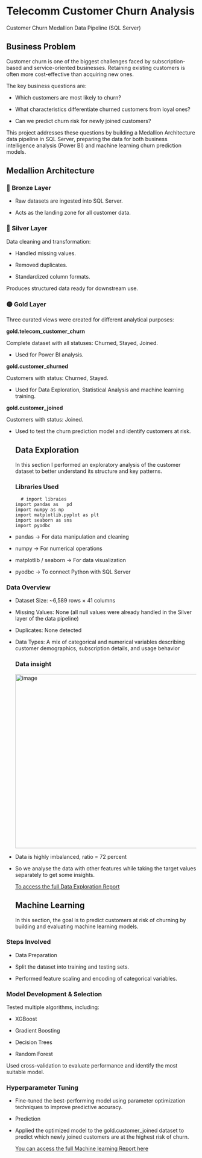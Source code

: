 # Telecomm Customer Churn Analysis
Customer Churn Medallion Data Pipeline (SQL Server)
## Business Problem

Customer churn is one of the biggest challenges faced by subscription-based and service-oriented businesses. Retaining existing customers is often more cost-effective than acquiring new ones.

The key business questions are:

* Which customers are most likely to churn?

* What characteristics differentiate churned customers from loyal ones?

* Can we predict churn risk for newly joined customers?

This project addresses these questions by building a Medallion Architecture data pipeline in SQL Server, preparing the data for both business intelligence analysis (Power BI) and machine learning churn prediction models.


## Medallion Architecture
### 🔹 Bronze Layer

* Raw datasets are ingested into SQL Server.

* Acts as the landing zone for all customer data.

### 🔸 Silver Layer

Data cleaning and transformation:

* Handled missing values.

* Removed duplicates.

* Standardized column formats.

Produces structured data ready for downstream use.

### 🟡 Gold Layer

Three curated views were created for different analytical purposes:

**gold.telecom_customer_churn**

Complete dataset with all statuses: Churned, Stayed, Joined.

* Used for Power BI analysis.

**gold.customer_churned**

Customers with status: Churned, Stayed.

* Used for Data Exploration, Statistical Analysis and machine learning training.

  

**gold.customer_joined**

Customers with status: Joined.

* Used to test the churn prediction model and identify customers at risk.


  ## Data Exploration
  In this section I performed an exploratory analysis of the customer dataset to better understand its structure and key patterns.

  ### Libraries Used
    ```
      # import libraies
    import pandas as   pd
    import numpy as np
    import matplotlib.pyplot as plt
    import seaborn as sns
    import pyodbc
  ```
* pandas → For data manipulation and cleaning

* numpy → For numerical operations

* matplotlib / seaborn → For data visualization

* pyodbc → To connect Python with SQL Server
 ### Data Overview
 * Dataset Size: ~6,589 rows × 41 columns

* Missing Values: None (all null values were already handled in the Silver layer of the data pipeline)

* Duplicates: None detected

* Data Types: A mix of categorical and numerical variables describing customer demographics, subscription details, and usage behavior

  ### Data insight
  <img width="580" height="462" alt="image" src="https://github.com/user-attachments/assets/d581f368-eb72-4621-8038-5e27a7a1a69b" />
  
*  Data is highly imbalanced, ratio = 72 percent
* So we analyse the data with other features while taking the target values separately to get some insights.

  [To access the full Data Exploration Report](https://github.com/Ihenx/Telecomm_Customer_Churn_Analysis/blob/main/Data_Exploration_and_prediction/Customer%20Data%20Exploration.ipynb)

  ## Machine Learning
  In this section, the goal is to predict customers at risk of churning by building and evaluating machine learning models.

### Steps Involved

* Data Preparation

* Split the dataset into training and testing sets.

* Performed feature scaling and encoding of categorical variables.

### Model Development & Selection

Tested multiple algorithms, including:

* XGBoost

* Gradient Boosting

* Decision Trees

* Random Forest

Used cross-validation to evaluate performance and identify the most suitable model.

### Hyperparameter Tuning

* Fine-tuned the best-performing model using parameter optimization techniques to improve predictive accuracy.

* Prediction

* Applied the optimized model to the gold.customer_joined dataset to predict which newly joined customers are at the highest risk of churn.

  [You can access the full Machine learning Report here]()

  

 
